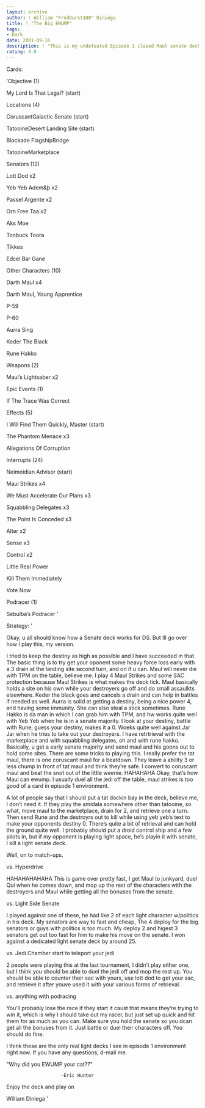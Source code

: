 ```yaml
---
layout: archive
author: ! William "FredDurst100" Diniega
title: ! "The Big EWUMP"
tags:
- Dark
date: 2001-09-16
description: ! "This is my undefeated Episode 1 closed Maul senate deck. It can get big Ewump."
rating: 4.0
---
```

Cards: 

'Objective (1)

My Lord Is That Legal? (start)


Locations (4)

CoruscantGalactic Senate (start)

TatooineDesert Landing Site (start)

Blockade FlagshipBridge

TatooineMarketplace


Senators (12)

Lott Dod x2

Yeb Yeb Adem&þ x2

Passel Argente x2

Orn Free Taa x2

Aks Moe

Tonbuck Toora

Tikkes

Edcel Bar Gane


Other Characters (10)

Darth Maul x4

Darth Maul, Young Apprentice 

P-59

P-60

Aurra Sing

Keder The Black

Rune Hakko


Weapons (2)

Maul’s Lightsaber x2


Epic Events (1)

If The Trace Was Correct


Effects (5)

I Will Find Them Quickly, Master (start)

The Phantom Menace x3

Allegations Of Corruption


Interrupts (24)

Neimoidian Advisor (start)

Maul Strikes x4

We Must Accelerate Our Plans x3

Squabbling Delegates x3

The Point Is Conceded x3

Alter x2

Sense x3

Control x2

Little Real Power

Kill Them Immediately

Vote Now


Podracer (1)

Sebulba’s Podracer '

Strategy: '

Okay, u all should know how a Senate deck works for DS. But Ill go over how I play this, my version.  


I tried to keep the destiny as high as possible and I have succeeded in that. The basic thing is to try get your oponent some heavy force loss early with a 3 drain at the landing site second turn, and on if u can. Maul will never die with TPM on the table, believe me. I play 4 Maul Strikes and some SAC protection because Maul Strikes is what makes the deck tick. Maul basically holds a site on his own while your destroyers go off and do small assaulkts elsewhere. Keder the black goes and cancels a drain and can help in battles if needed as well. Aurra is solid at getting a destiny, being a nice power 4, and having some immunity. She can also steal a stick sometimes. Rune Hakko is da man in which I can grab him with TPM, and hw works quite well with Yeb Yeb when he is in a senate majority. I look at your destiny, battle with Rune, guess your destiny, makes it a 0. Woeks quite well against Jar Jar when he tries to take out your destroyers. I have retrtrieval with the marketplace and with squabbling delegates, oh and with rune hakko. Basically, u get a early senate majority and send maul and his goons out to hold some sites. There are some tricks to playing this. I really prefer the tat maul, there is one coruscant maul for a beatdown. They leave a ability 3 or less chump in front of tat maul and think they’re safe. I convert to coruscant maul and beat the snot out of the little weenie. HAHAHAHA Okay, that’s how Maul can ewump. I usually duel all the jedi off the table, maul strikes is too good of a card in episode 1 environment. 


A lot of people say that I should put a tat dockin bay in the deck, believe me, I don’t need it. If they play the amidala somewhere other than tatooine, so what, move maul to the marketplace, drain for 2, and retrieve one a turn. Then send Rune and the destroyrs out to kill while using yeb yeb’s text to make your opponents destiny 0. There’s quite a bit of retrieval and can hold the ground quite well. I probably should put a droid control ship and a few pilots in, but if my opponent is playing light space, he’s playin it with senate, I kill a light senate deck.


Well, on to match-ups.


vs. Hyperdrive

HAHAHAHAHAHA This is game over pretty fast, I get Maul to junkyard, duel Qui when he comes down, and mop up the rest of the characters with the destroyers and Maul while getting all the bonuses from the senate.


vs. Light Side Senate

I played against one of these, he had like 2 of each light character w/politics in his deck. My senators are way to fast and cheap, The 4 deploy for the big senators or guys with politics is too much. My deploy 2 and higest 3 senators get out too fast for him to make his move on the senate. I won against a dedicated light senate deck by around 25.


vs. Jedi Chamber start to teleport your jedi

2 people were playing this at the last tournament, I didn’t play either one, but I think you should be able to duel the jedi off and mop the rest up. You should be able to counter their sac with yours, use lott dod to get your sac, and retrieve it after youve used it with your various forms of retrieval.


vs. anything with podracing

You’ll probably lose the race if they start it caust that means they’re trying to win it, which is why I should take out my racer, but just set up quick and hit them for as much as you can. Make sure you hold the senate so you dcan get all the bonuses from it. Just battle or duel their characters off. You should do fine.


I think those are the only real light decks I see in episode 1 environment right now. If you have any questions, d-mail me.



"Why did you EWUMP your cat??"

                        -Eric Hunter


Enjoy the deck and play on


William Diniega '